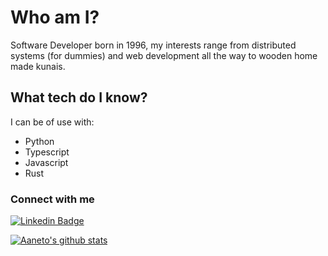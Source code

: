 # Who am I?

Software Developer born in 1996, my interests range from distributed systems (for dummies) and web development all the way to wooden home made kunais. 

## What tech do I know?

I can be of use with:

- Python
- Typescript
- Javascript
- Rust

### Connect with me

[![Linkedin Badge](https://img.shields.io/badge/-LinkedIn-blue?logo=Linkedin&logoColor=white&link=https://www.linkedin.com/in/adilsonneto/?locale=en_US)](https://www.linkedin.com/in/adilsonneto/?locale=en_US)

[![Aaneto's github stats](https://github-readme-stats.vercel.app/api?username=aaneto)](https://github.com/aaneto/github-readme-stats)
